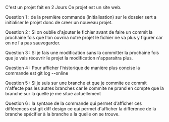 C'est un projet fait en 2 Jours
Ce projet est un site web. 

Question 1 : de la première commande (initialisation) sur le dossier sert a initialiser le projet donc de creer un nouveau projet.

Question 2 : Si on oublie d'ajouter le fichier avant de faire un commit la prochaine fois que l'on ouvrira notre projet le fichier ne va plus y figurer car on ne l'a pas sauvegarder.

Question 3 : Si je fais une modification sans la committer la prochaine fois que je vais réouvrir le projet la modification n'apparaitra plus.

Question 4 : Pour afficher l'historique de manière plus concise la commande est git log --online

Question 5 : Si je suis sur une branche et que je commite ce commit n'affecte pas les autres branches car le commite ne prand en compte que la branche sur la quelle je me situe actuellement 

Question 6 : la syntaxe de la commande qui permet d’afficher ces différences est git diff design ce qui permet d'afficher la difference de la branche spécifier à la branche a la quelle on se trouve.
